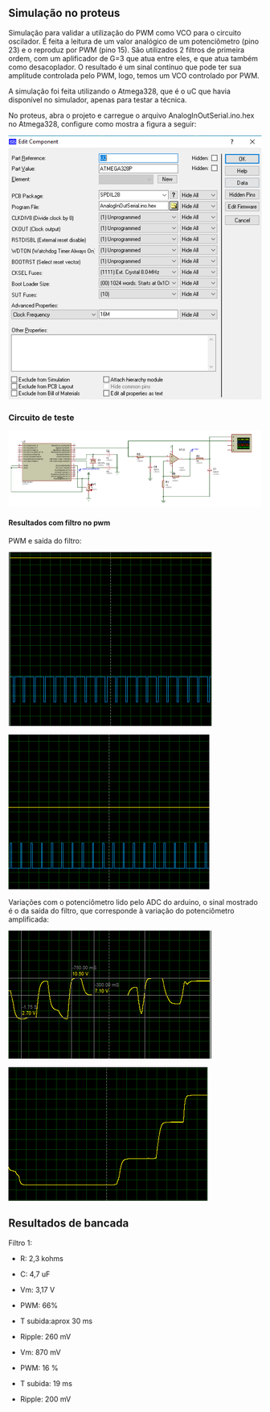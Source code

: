 ## Simulação no proteus

Simulação para validar a utilização do PWM como VCO para o circuito oscilador. É feita a leitura de um valor analógico de um potenciômetro (pino 23) e o reproduz por PWM (pino 15). São utilizados 2 filtros de primeira ordem, com um aplificador de G=3 que atua entre eles, e que atua também como desacoplador. O resultado é um sinal contínuo que pode ter sua amplitude controlada pelo PWM, logo, temos um VCO controlado por PWM.

 A simulação foi feita utilizando o Atmega328, que é o uC que havia disponível no simulador, apenas para testar a técnica.
 
 No proteus, abra o projeto e carregue o arquivo AnalogInOutSerial.ino.hex no Atmega328, configure como mostra a figura a seguir:
  
  ![foto](https://github.com/diogo0001/PI_III/blob/master/ICL8039_PWM_test/atmegaProteusConfig.PNG)
  
  
  ### Circuito de teste
  
  ![foto](https://github.com/diogo0001/PI_III/blob/master/ICL8039_PWM_test/pwm_test_circuit.PNG)
  
  #### Resultados com filtro no pwm
  
  PWM e saída do filtro:
  
  ![foto](https://github.com/diogo0001/PI_III/blob/master/ICL8039_PWM_test/cd_pwm.PNG)
  
  ![foto](https://github.com/diogo0001/PI_III/blob/master/ICL8039_PWM_test/cd_pwm2.PNG)
  
  Variações com o potenciômetro lido pelo ADC do  arduino, o sinal mostrado é o da saída do filtro, que corresponde à variação do potenciômetro amplificada:
  
  ![foto](https://github.com/diogo0001/PI_III/blob/master/ICL8039_PWM_test/variacao_pot.PNG)
  
  ![foto](https://github.com/diogo0001/PI_III/blob/master/ICL8039_PWM_test/variacao_pot2.PNG)


## Resultados de bancada

Filtro 1:

 - R: 2,3 kohms
 - C: 4,7 uF
 
 
 - Vm: 3,17 V
 - PWM: 66%
 - T subida:aprox 30 ms
 - Ripple: 260 mV


 - Vm: 870 mV
 - PWM: 16 %
 - T subida: 19 ms
 - Ripple: 200 mV
